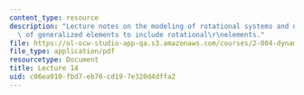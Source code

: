 ```yaml
---
content_type: resource
description: "Lecture notes on the modeling of rotational systems and updated tables\
  \ of generalized elements to include rotational\r\nelements."
file: https://ol-ocw-studio-app-qa.s3.amazonaws.com/courses/2-004-dynamics-and-control-ii-spring-2008/c06ea910fbd7eb70cd197e320d4dffa2_lecture_14.pdf
file_type: application/pdf
resourcetype: Document
title: Lecture 14
uid: c06ea910-fbd7-eb70-cd19-7e320d4dffa2
---
```

